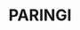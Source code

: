 ---
lastmod: '2025-04-06T06:05:20+00:00'
latitude: -34.1931
layout: suburb
longitude: 142.154161
postcode: '3500'
state: NSW
title: PARINGI
url: /nsw/paringi/
---
